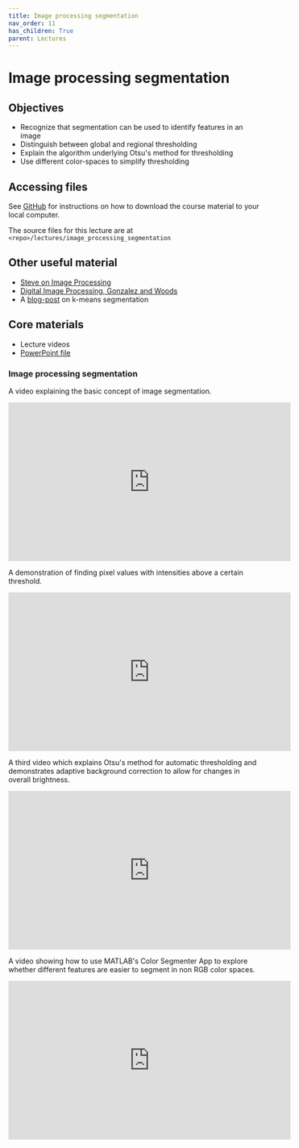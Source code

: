 ```yaml
---
title: Image processing segmentation
nav_order: 11
has_children: True
parent: Lectures
---
```


# Image processing segmentation

## Objectives

+ Recognize that segmentation can be used to identify features in an image
+ Distinguish between global and regional thresholding
+ Explain the algorithm underlying Otsu's method for thresholding
+ Use different color-spaces to simplify thresholding

## Accessing files

See [GitHub](../../GitHub/GitHub.html) for instructions on how to download the course material to your local computer.

The source files for this lecture are at `<repo>/lectures/image_processing_segmentation`

## Other useful material

+ [Steve on Image Processing](https://blogs.mathworks.com/steve/)
+ [Digital Image Processing, Gonzalez and Woods](https://www.google.com/books/edition/_/738oAQAAMAAJ?hl=en&gbpv=1)
+ A [blog-post](http://datadriving.blogspot.com/2016/04/image-segmentation-part-1.html) on k-means segmentation

## Core materials

+ Lecture videos
+ [PowerPoint file](https://github.com/Campbell-Muscle-Lab/teaching_PGY630_QM/blob/da67cf91296464ca27efd4c2c3b139cc3f174da4/lectures/image_processing_segmentation/image_processing_segmentation.pptx)

### Image processing segmentation

A video explaining the basic concept of image segmentation.

<iframe width="560" height="315" src="https://uky.yuja.com/V/Video?v=2912010&node=10125788&a=510631625&preload=false" frameborder="0" webkitallowfullscreen mozallowfullscreen allowfullscreen></iframe>

A demonstration of finding pixel values with intensities above a certain threshold.

<iframe width="560" height="315" src="https://uky.yuja.com/V/Video?v=2912012&node=10125790&a=526362063&preload=false" frameborder="0" webkitallowfullscreen mozallowfullscreen allowfullscreen></iframe>

A third video which explains Otsu's method for automatic thresholding and demonstrates adaptive background correction to allow for changes in overall brightness.

<iframe width="560" height="315" src="https://uky.yuja.com/V/Video?v=2912046&node=10125842&a=1585801766&preload=false" frameborder="0" webkitallowfullscreen mozallowfullscreen allowfullscreen></iframe>

A video showing how to use MATLAB's Color Segmenter App to explore whether different features are easier to segment in non RGB color spaces.

<iframe width="560" height="315" src="https://uky.yuja.com/V/Video?v=2912070&node=10125872&a=551092284&preload=false" frameborder="0" webkitallowfullscreen mozallowfullscreen allowfullscreen></iframe>